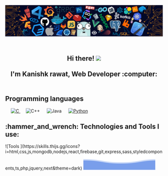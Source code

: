 
<img src ="./githubimg.png" alt ="banner" />
<h2 align="Center">
 <abc>
  <br>Hi there! <img src="https://user-images.githubusercontent.com/42378118/110234147-e3259600-7f4e-11eb-95be-0c4047144dea.gif" width="30"><br>
  <br> I'm Kanishk rawat, Web Developer :computer:<br>
  <br>
 </abc>
</h2> 
<h2 align="left">Programming languages</h2>

<p align="left"> 
  &emsp; 
  <a href="https://www.cprogramming.com/" target="_blank"> 
    <img alt="C" src="https://img.shields.io/badge/C-B7D3DF?style=for-the-badge&logo=c&logoColor=white">
  </a> 
  &emsp;
    <img alt="C++" src="https://img.shields.io/badge/Cpp-CEE5D0?style=for-the-badge&logo=c_plus_plus&logoColor=black" />
  </a> 
  &emsp;
    <img alt="Java" src="https://img.shields.io/badge/Javascript-AFB4FF?style=for-the-badge&logo=javascript&logoColor=black" />
  </a>
  &emsp;
   <a href="https://www.python.org" target="_blank">
    <img alt="Python" src="https://img.shields.io/badge/Python-8FE3CF?style=for-the-badge&logo=Python&logoColor=white">
 </a>
<h2 align="left">:hammer_and_wrench: Technologies and Tools I use:</h2>
![Tools ](https://skills.thijs.gg/icons?i=html,css,js,mongodb,nodejs,react,firebase,git,express,sass,styledcomponents,ts,php,jquery,next&theme=dark)
<img src ="./bottomflow.svg" alt ="banner" />
